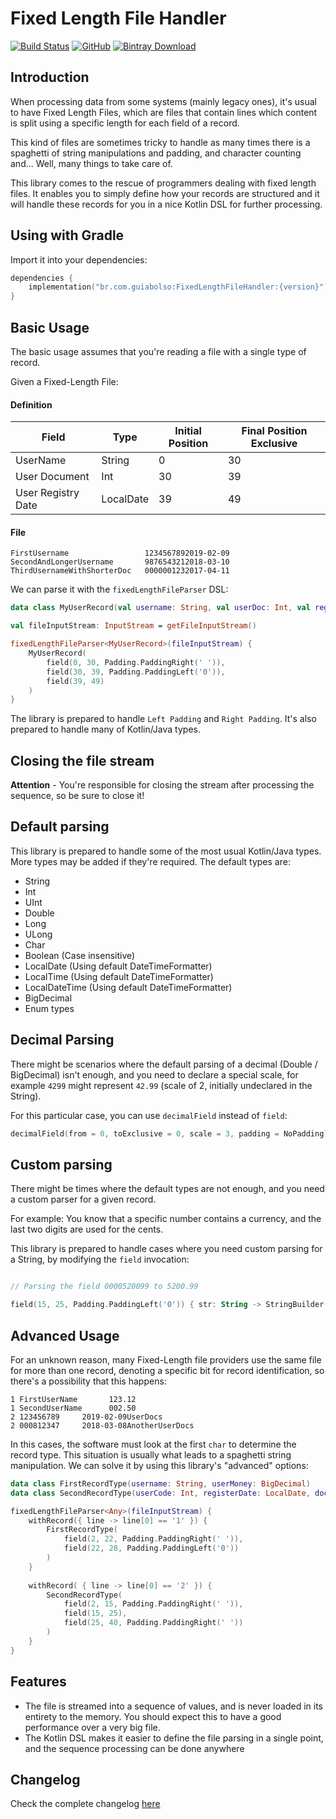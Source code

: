 # Fixed Length File Handler

[![Build Status](https://img.shields.io/travis/GuiaBolso/fixed-length-file-handler)](https://travis-ci.org/GuiaBolso/fixed-length-file-handler)
[![GitHub](https://img.shields.io/github/license/GuiaBolso/fixed-length-file-handler)](https://github.com/GuiaBolso/fixed-length-file-handler/blob/master/LICENSE)
[![Bintray Download](https://img.shields.io/bintray/v/gb-opensource/maven/Fixed-Length-File-Handler)](https://bintray.com/gb-opensource/maven/Fixed-Length-File-Handler)


## Introduction
When processing data from some systems (mainly legacy ones), it's usual to have Fixed Length Files, which are files that contain lines which content is split using a specific length for each field of a record.

This kind of files are sometimes tricky to handle as many times there is a spaghetti of string manipulations and padding, and character counting and... Well, many things to take care of.

This library comes to the rescue of programmers dealing with fixed length files. It enables you to simply define how your records are structured and it will handle these records for you in a nice Kotlin DSL for further processing.

## Using with Gradle

Import it into your dependencies:

```kotlin
dependencies {
    implementation("br.com.guiabolso:FixedLengthFileHandler:{version}")
}
```

## Basic Usage

The basic usage assumes that you're reading a file with a single type of record.

Given a Fixed-Length File:


#### Definition

| Field | Type | Initial Position | Final Position Exclusive | 
| ----- | ---- | ---------------- | ------------------------ |
| UserName | String | 0 | 30 |
| User Document | Int | 30 | 39 |
| User Registry Date | LocalDate | 39 | 49 | 

#### File

```
FirstUsername                 1234567892019-02-09
SecondAndLongerUsername       9876543212018-03-10
ThirdUsernameWithShorterDoc   0000001232017-04-11
```

We can parse it with the `fixedLengthFileParser` DSL:

```kotlin
data class MyUserRecord(val username: String, val userDoc: Int, val registryDate: LocalDate)

val fileInputStream: InputStream = getFileInputStream()

fixedLengthFileParser<MyUserRecord>(fileInputStream) {
    MyUserRecord(
        field(0, 30, Padding.PaddingRight(' ')),
        field(30, 39, Padding.PaddingLeft('0')),
        field(39, 49)
    )    
}
```

The library is prepared to handle `Left Padding` and `Right Padding`. It's also prepared to handle many of Kotlin/Java types.

## Closing the file stream

**Attention** - You're responsible for closing the stream after processing the sequence, so be sure to close it!

## Default parsing

This library is prepared to handle some of the most usual Kotlin/Java types. More types may be added if they're required. The default types are:

- String
- Int
- UInt
- Double
- Long
- ULong
- Char
- Boolean (Case insensitive)
- LocalDate (Using default DateTimeFormatter)
- LocalTime (Using default DateTimeFormatter)
- LocalDateTime (Using default DateTimeFormatter)
- BigDecimal
- Enum types

## Decimal Parsing

There might be scenarios where the default parsing of a decimal (Double / BigDecimal) isn't enough, and you need to declare a special scale, for example `4299` might represent `42.99` (scale of 2, initially undeclared in the String).

For this particular case, you can use `decimalField` instead of `field`:

```kotlin
decimalField(from = 0, toExclusive = 0, scale = 3, padding = NoPadding)
```


## Custom parsing

There might be times where the default types are not enough, and you need a custom parser for a given record.

For example: You know that a specific number contains a currency, and the last two digits are used for the cents.

This library is prepared to handle cases where you need custom parsing for a String, by modifying the `field` invocation:

```kotlin

// Parsing the field 0000520099 to 5200.99 

field(15, 25, Padding.PaddingLeft('0')) { str: String -> StringBuilder(str).insert(str.length - 2, ".").toString().toBigDecimal() }
``` 

## Advanced Usage

For an unknown reason, many Fixed-Length file providers use the same file for more than one record, denoting a specific bit for record identification, so there's a possibility that this happens:

```
1 FirstUserName       123.12
1 SecondUserName      002.50
2 123456789     2019-02-09UserDocs
2 000812347     2018-03-08AnotherUserDocs
```

In this cases, the software must look at the first `char` to determine the record type. This situation is usually what leads to a spaghetti string manipulation. We can solve it by using this library's "advanced" options:

```kotlin
data class FirstRecordType(username: String, userMoney: BigDecimal)
data class SecondRecordType(userCode: Int, registerDate: LocalDate, docs: String)

fixedLengthFileParser<Any>(fileInputStream) {
    withRecord({ line -> line[0] == '1' }) {
        FirstRecordType(
            field(2, 22, Padding.PaddingRight(' ')),
            field(22, 28, Padding.PaddingLeft('0'))
        )
    }
    
    withRecord( { line -> line[0] == '2' }) {
        SecondRecordType(
            field(2, 15, Padding.PaddingRight(' ')),
            field(15, 25),
            field(25, 40, Padding.PaddingRight(' '))
        )
    }
}
```

## Features

- The file is streamed into a sequence of values, and is never loaded in its entirety to the memory. You should expect this to have a good performance over a very big file.
- The Kotlin DSL makes it easier to define the file parsing in a single point, and the sequence processing can be done anywhere

## Changelog

Check the complete changelog [here](./CHANGELOG.md)